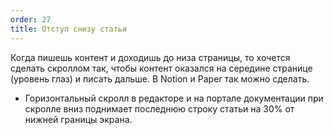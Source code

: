 ```yaml
---
order: 27
title: Отступ снизу статьи
---
```


Когда пишешь контент и доходишь до низа страницы, то хочется сделать скроллом так, чтобы контент оказался на середине странице (уровень глаз) и писать дальше. В Notion и Paper так можно сделать.

-  Горизонтальный скролл в редакторе и на портале документации при скролле вниз поднимает последнюю строку статьи на 30% от нижней границы экрана.